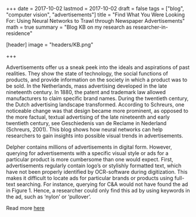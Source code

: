 +++
date = 2017-10-02
lastmod = 2017-10-02
draft = false
tags = ["blog", "computer vision", "advertisements"]
title = "Find What You Were Looking For: Using Neural Networks to Trawl through Newspaper Advertisements"
math = true
summary = "Blog KB on my research as researcher-in-residence"


[header]
image = "headers/KB.png"


+++

Advertisements offer us a sneak peek into the ideals and aspirations of past realities. They show the state of technology, the social functions of products, and provide information on the society in which a product was to be sold. In the Netherlands, mass advertising developed in the late nineteenth century. In 1880, the patent and trademark law allowed manufacturers to claim specific brand names. During the twentieth century, the Dutch advertising landscape transformed. According to Schreurs, one noticeable change was that design became more prominent, as opposed to the more factual, textual advertising of the late nineteenth and early twentieth century, see Geschiedenis van de Reclame in Nederland (Schreurs, 2001). This blog shows how neural networks can help researchers to gain insights into possible visual trends in advertisements.

Delpher contains millions of advertisements in digital form. However, querying for advertisements with a specific visual style or ads for a particular product is more cumbersome than one would expect. First, advertisements regularly contain logo’s or stylishly formatted text, which have not been properly identified by OCR-software during digitization. This makes it difficult to locate ads for particular brands or products using full-text searching. For instance, querying for C&A would not have found the ad in Figure 1.  Hence, a researcher could only find this ad by using keywords in the ad, such as ‘nylon’ or ‘pullover’.

Read more [here](http://lab.kb.nl/about-us/blog/find-what-you-were-looking-using-neural-networks-trawl-through-newspaper)




